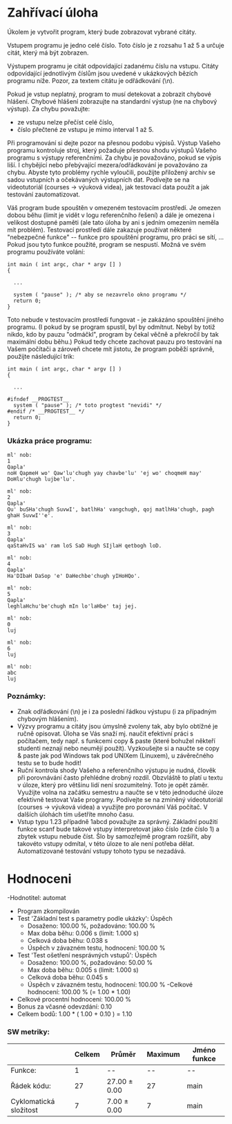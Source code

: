 # Zahřívací úloha

Úkolem je vytvořit program, který bude zobrazovat vybrané citáty.

Vstupem programu je jedno celé číslo. Toto číslo je z rozsahu 1 až 5 a určuje citát, který má být zobrazen.

Výstupem programu je citát odpovídající zadanému číslu na vstupu. Citáty odpovídající jednotlivým číslům jsou uvedené v ukázkových bězích programu níže. Pozor, za textem citátu je odřádkování (\n).

Pokud je vstup neplatný, program to musí detekovat a zobrazit chybové hlášení. Chybové hlášení zobrazujte na standardní výstup (ne na chybový výstup). Za chybu považujte:

- ze vstupu nelze přečíst celé číslo,
- číslo přečtené ze vstupu je mimo interval 1 až 5.


Při programování si dejte pozor na přesnou podobu výpisů. Výstup Vašeho programu kontroluje stroj, který požaduje přesnou shodu výstupů Vašeho programu s výstupy referenčními. Za chybu je považováno, pokud se výpis liší. I chybějící nebo přebývající mezera/odřádkování je považováno za chybu. Abyste tyto problémy rychle vyloučili, použijte přiložený archiv se sadou vstupních a očekávaných výstupních dat. Podívejte se na videotutoriál (courses -> výuková videa), jak testovací data použít a jak testování zautomatizovat.

Váš program bude spouštěn v omezeném testovacím prostředí. Je omezen dobou běhu (limit je vidět v logu referenčního řešení) a dále je omezena i velikost dostupné paměti (ale tato úloha by ani s jedním omezením neměla mít problém). Testovací prostředí dále zakazuje používat některé "nebezpečné funkce" -- funkce pro spouštění programu, pro práci se sítí, ... Pokud jsou tyto funkce použité, program se nespustí. Možná ve svém programu používáte volání:
```
int main ( int argc, char * argv [] )
{
 
  ...
     
  system ( "pause" ); /* aby se nezavrelo okno programu */
  return 0;
}
```
Toto nebude v testovacím prostředí fungovat - je zakázáno spouštění jiného programu. (I pokud by se program spustil, byl by odmítnut. Nebyl by totiž nikdo, kdo by pauzu "odmáčkl", program by čekal věčně a překročil by tak maximální dobu běhu.) Pokud tedy chcete zachovat pauzu pro testování na Vašem počítači a zároveň chcete mít jistotu, že program poběží správně, použijte následující trik:
```
int main ( int argc, char * argv [] )
{
 
  ...

#ifndef __PROGTEST__
  system ( "pause" ); /* toto progtest "nevidi" */
#endif /* __PROGTEST__ */
  return 0;
} 
```

### Ukázka práce programu:
```
ml' nob:
1
Qapla'
noH QapmeH wo' Qaw'lu'chugh yay chavbe'lu' 'ej wo' choqmeH may' DoHlu'chugh lujbe'lu'.
```
```
ml' nob:
2
Qapla'
Qu' buSHa'chugh SuvwI', batlhHa' vangchugh, qoj matlhHa'chugh, pagh ghaH SuvwI''e'.
```
```
ml' nob:
3
Qapla'
qaStaHvIS wa' ram loS SaD Hugh SIjlaH qetbogh loD.
```
```
ml' nob:
4
Qapla'
Ha'DIbaH DaSop 'e' DaHechbe'chugh yIHoHQo'.
```
```
ml' nob:
5
Qapla'
leghlaHchu'be'chugh mIn lo'laHbe' taj jej.
```
```
ml' nob:
0
luj
```
```
ml' nob:
6
luj
```
```
ml' nob:
abc
luj
```
### Poznámky:
- Znak odřádkování (\n) je i za poslední řádkou výstupu (i za případným chybovým hlášením).
- Výzvy programu a citáty jsou úmyslně zvoleny tak, aby bylo obtížné je ručně opisovat. Úloha se Vás snaží mj. naučit efektivní práci s počítačem, tedy např. s funkcemi copy & paste (které bohužel někteří studenti neznají nebo neumějí použít). Vyzkoušejte si a naučte se copy & paste jak pod Windows tak pod UNIXem (Linuxem), u závěrečného testu se to bude hodit!
- Ruční kontrola shody Vašeho a referenčního výstupu je nudná, člověk při porovnávání často přehlédne drobný rozdíl. Obzvláště to platí u textu v úloze, který pro většinu lidí není srozumitelný. Toto je opět záměr. Využijte volna na začátku semestru a naučte se v této jednoduché úloze efektivně testovat Vaše programy. Podívejte se na zmíněný videotutoriál (courses -> výuková videa) a využijte pro porovnání Váš počítač. V dalších úlohách tím ušetříte mnoho času.
- Vstup typu 1.23 případně 1abcd považujte za správný. Základní použití funkce scanf bude takové vstupy interpretovat jako číslo (zde číslo 1) a zbytek vstupu nebude číst. Šlo by samozřejmě program rozšířit, aby takovéto vstupy odmítal, v této úloze to ale není potřeba dělat. Automatizované testování vstupy tohoto typu se nezadává.

# Hodnoceni
-Hodnotitel: automat  
  - Program zkompilován  
  - Test 'Základní test s parametry podle ukázky': Úspěch
    - Dosaženo: 100.00 %, požadováno: 100.00 %
    - Max doba běhu: 0.006 s (limit: 1.000 s)
    - Celková doba běhu: 0.038 s
    - Úspěch v závazném testu, hodnocení: 100.00 %
  - Test 'Test ošetření nesprávných vstupů': Úspěch
    - Dosaženo: 100.00 %, požadováno: 50.00 %
    - Max doba běhu: 0.005 s (limit: 1.000 s)
    - Celková doba běhu: 0.045 s
    - Úspěch v závazném testu, hodnocení: 100.00 %
  -Celkové hodnocení: 100.00 % (= 1.00 * 1.00)
- Celkové procentní hodnocení: 100.00 %
- Bonus za včasné odevzdání: 0.10
- Celkem bodů: 1.00 * ( 1.00 + 0.10 ) = 1.10

### SW metriky:	
|        | Celkem	| Průměr |	Maximum	 | Jméno funkce |
|--------|--------|--------|-----------|--------------|
| Funkce:|   1	  |   --	 |  --       |	--          |
| Řádek kódu:|   27	  |   27.00 ± 0.00	 |  27       |	main          |
| Cyklomatická složitost|   7	  |   7.00 ± 0.00	 |  7       |	main          |
